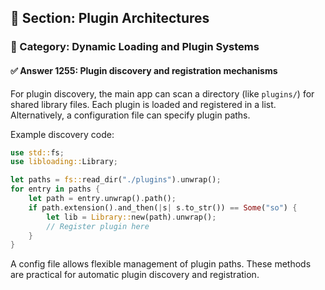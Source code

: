 ## 📘 Section: Plugin Architectures  
### 🔹 Category: Dynamic Loading and Plugin Systems  
#### ✅ Answer 1255: Plugin discovery and registration mechanisms

For plugin discovery, the main app can scan a directory (like `plugins/`) for shared library files. Each plugin is loaded and registered in a list. Alternatively, a configuration file can specify plugin paths.

Example discovery code:
```rust
use std::fs;
use libloading::Library;

let paths = fs::read_dir("./plugins").unwrap();
for entry in paths {
    let path = entry.unwrap().path();
    if path.extension().and_then(|s| s.to_str()) == Some("so") {
        let lib = Library::new(path).unwrap();
        // Register plugin here
    }
}
```

A config file allows flexible management of plugin paths. These methods are practical for automatic plugin discovery and registration.
